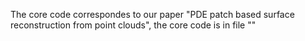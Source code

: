 The core code correspondes to our paper "PDE patch based surface reconstruction from point clouds", the core code is in file ""
